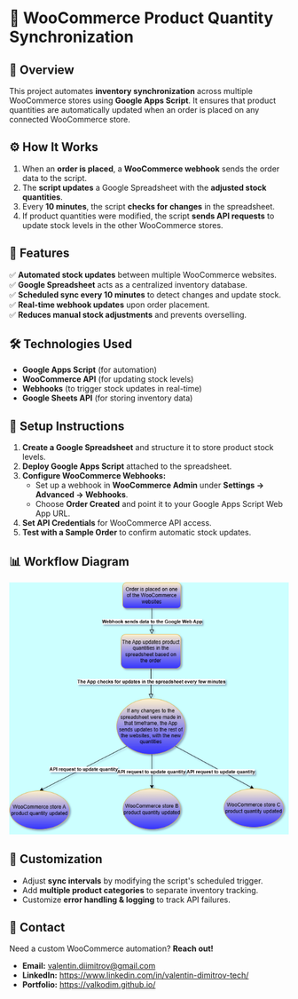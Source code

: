 # 🛒 WooCommerce Product Quantity Synchronization

## 📌 Overview
This project automates **inventory synchronization** across multiple WooCommerce stores using **Google Apps Script**. It ensures that product quantities are automatically updated when an order is placed on any connected WooCommerce store.

## ⚙️ How It Works
1. When an **order is placed**, a **WooCommerce webhook** sends the order data to the script.
2. The **script updates** a Google Spreadsheet with the **adjusted stock quantities**.
3. Every **10 minutes**, the script **checks for changes** in the spreadsheet.
4. If product quantities were modified, the script **sends API requests** to update stock levels in the other WooCommerce stores.

## 📌 Features
✅ **Automated stock updates** between multiple WooCommerce websites.  
✅ **Google Spreadsheet** acts as a centralized inventory database.  
✅ **Scheduled sync every 10 minutes** to detect changes and update stock.  
✅ **Real-time webhook updates** upon order placement.  
✅ **Reduces manual stock adjustments** and prevents overselling.  

## 🛠️ Technologies Used
- **Google Apps Script** (for automation)
- **WooCommerce API** (for updating stock levels)
- **Webhooks** (to trigger stock updates in real-time)
- **Google Sheets API** (for storing inventory data)

## 📜 Setup Instructions
1. **Create a Google Spreadsheet** and structure it to store product stock levels.
2. **Deploy Google Apps Script** attached to the spreadsheet.
3. **Configure WooCommerce Webhooks:**
   - Set up a webhook in **WooCommerce Admin** under **Settings → Advanced → Webhooks**.
   - Choose **Order Created** and point it to your Google Apps Script Web App URL.
4. **Set API Credentials** for WooCommerce API access.
5. **Test with a Sample Order** to confirm automatic stock updates.

## 📊 Workflow Diagram

![alt text](<Products Sync Diagram.PNG>)

## 🔧 Customization
- Adjust **sync intervals** by modifying the script's scheduled trigger.
- Add **multiple product categories** to separate inventory tracking.
- Customize **error handling & logging** to track API failures.

## 📩 Contact
Need a custom WooCommerce automation? **Reach out!**
- **Email:** valentin.diimitrov@gmail.com
- **LinkedIn:** https://www.linkedin.com/in/valentin-dimitrov-tech/
- **Portfolio:** https://valkodim.github.io/


